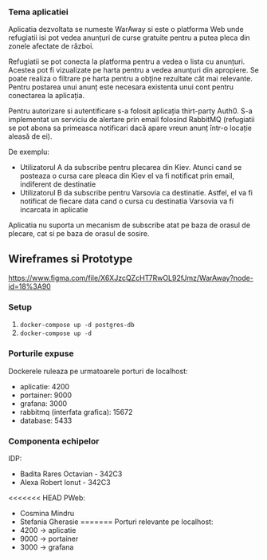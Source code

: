 ### Tema aplicatiei

Aplicatia dezvoltata se numeste WarAway si este o platforma Web unde refugiatii isi pot vedea anunțuri de curse gratuite pentru a putea pleca din zonele afectate de război. 

Refugiatii se pot conecta la platforma pentru a vedea o lista cu anunțuri. Acestea pot fi vizualizate pe harta pentru a vedea anunțuri din apropiere. Se poate realiza o filtrare pe harta pentru a obține rezultate cât mai relevante. Pentru postarea unui anunț este necesara existenta unui cont pentru conectarea la aplicația. 

Pentru autorizare si autentificare s-a folosit aplicația thirt-party Auth0. S-a implementat un serviciu de alertare prin email folosind RabbitMQ (refugiatii se pot abona sa primeasca notificari dacă apare vreun anunț  într-o locație aleasă de ei).

De exemplu:
- Utilizatorul A da subscribe pentru plecarea din Kiev. Atunci cand se posteaza o cursa care pleaca din Kiev el va fi notificat prin email, indiferent de destinatie
- Utilizatorul B da subscribe pentru Varsovia ca destinatie. Astfel, el va fi notificat de fiecare data cand o cursa cu destinatia Varsovia va fi incarcata in aplicatie

Aplicatia nu suporta un mecanism de subscribe atat pe baza de orasul de plecare, cat si pe baza de orasul de sosire.

## Wireframes si Prototype

https://www.figma.com/file/X6XJzcQZcHT7RwOL92fJmz/WarAway?node-id=18%3A90

### Setup

1. ```docker-compose up -d postgres-db```
2. ```docker-compose up -d```

### Porturile expuse

Dockerele ruleaza pe urmatoarele porturi de localhost:
- aplicatie: 4200
- portainer: 9000
- grafana: 3000
- rabbitmq (interfata grafica): 15672
- database: 5433

### Componenta echipelor

IDP:
- Badita Rares Octavian - 342C3
- Alexa Robert Ionut - 342C3

<<<<<<< HEAD
PWeb:
- Cosmina Mindru
- Stefania Gherasie
=======
Porturi relevante pe localhost:
- 4200 -> aplicatie
- 9000 -> portainer
- 3000 -> grafana
